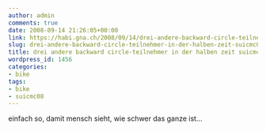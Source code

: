 ```yaml
---
author: admin
comments: true
date: 2008-09-14 21:26:05+00:00
link: https://habi.gna.ch/2008/09/14/drei-andere-backward-circle-teilnehmer-in-der-halben-zeit-suicmc08/
slug: drei-andere-backward-circle-teilnehmer-in-der-halben-zeit-suicmc08
title: drei andere backward circle-teilnehmer in der halben zeit suicmc08 [video]
wordpress_id: 1456
categories:
- bike
tags:
- bike
- suicmc08
---
```



einfach so, damit mensch sieht, wie schwer das ganze ist...
